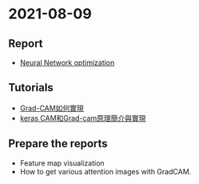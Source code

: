 # 2021-08-09

## Report

* [Neural Network optimization](./report/README.md)

## Tutorials

* [Grad-CAM如何實現](https://ithelp.ithome.com.tw/articles/10244860)
* [keras CAM和Grad-cam原理簡介與實現](https://blog.csdn.net/MrR1ght/article/details/92799591)

## Prepare the reports

* Feature map visualization
* How to get various attention images with GradCAM.